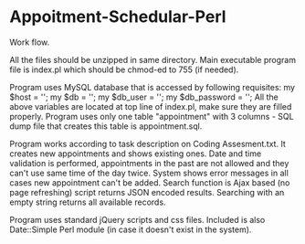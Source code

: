 # Appoitment-Schedular-Perl


Work flow.

All the files should be unzipped in same directory.
Main executable program file is index.pl which should be chmod-ed to 755 (if needed). 


Program uses MySQL database that is accessed by following requisites: 
	my $host = '';
	my $db = '';
	my $db_user = '';
	my $db_password = '';
All the above variables are located at top line of index.pl, make sure they are filled properly. 
Program uses only one table "appointment" with 3 columns - SQL dump file that creates this table is appointment.sql. 

Program works according to task description on Coding Assesment.txt. It creates new appointments and shows existing ones. Date and time validation is performed, appointments in the past are not allowed and they can't use same time of the day twice. System shows error messages in all cases new appointment can't be added.
Search function is Ajax based (no page refreshing) script returns JSON encoded results. Searching with an empty string returns all available records. 

Program uses standard jQuery scripts and css files. 
Included is also Date::Simple Perl module (in case it doesn't exist in the system). 
